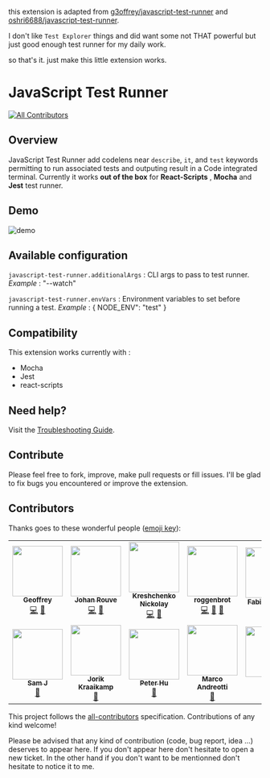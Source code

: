 this extension is adapted from [g3offrey/javascript-test-runner](https://github.com/g3offrey/javascript-test-runner) and [oshri6688/javascript-test-runner](https://github.com/oshri6688/javascript-test-runner).

I don't like `Test Explorer` things and did want some not THAT powerful but just good enough test runner for my daily work.

so that's it. just make this little extension works.

# JavaScript Test Runner

[![All Contributors](https://img.shields.io/badge/all_contributors-12-orange.svg?style=flat-square)](#contributors)

## Overview

JavaScript Test Runner add codelens near `describe`, `it`, and `test` keywords permitting to run associated tests and outputing result in a Code integrated terminal.
Currently it works **out of the box** for **React-Scripts** , **Mocha** and **Jest** test runner.

## Demo

![demo](./ressources//demo.gif)

## Available configuration

`javascript-test-runner.additionalArgs` : CLI args to pass to test runner.
_Example_ : "--watch"

`javascript-test-runner.envVars` : Environment variables to set before running a test.
_Example_ : { NODE_ENV": "test" }

## Compatibility

This extension works currently with :

-   Mocha
-   Jest
-   react-scripts

## Need help?

Visit the [Troubleshooting Guide](https://github.com/g3offrey/javascript-test-runner/wiki/Troubleshooting).

## Contribute

Please feel free to fork, improve, make pull requests or fill issues.
I'll be glad to fix bugs you encountered or improve the extension.

## Contributors

Thanks goes to these wonderful people ([emoji key](https://github.com/kentcdodds/all-contributors#emoji-key)):

<!-- ALL-CONTRIBUTORS-LIST:START - Do not remove or modify this section -->
<!-- prettier-ignore-start -->
<!-- markdownlint-disable -->
<table>
  <tr>
    <td align="center"><a href="https://github.com/g3offrey"><img src="https://avatars1.githubusercontent.com/u/11151445?v=4?s=100" width="100px;" alt=""/><br /><sub><b>Geoffrey</b></sub></a><br /><a href="https://github.com/g3offrey/javascript-test-runner/commits?author=g3offrey" title="Code">💻</a> <a href="#ideas-g3offrey" title="Ideas, Planning, & Feedback">🤔</a></td>
    <td align="center"><a href="https://github.com/ooga"><img src="https://avatars0.githubusercontent.com/u/3911114?v=4?s=100" width="100px;" alt=""/><br /><sub><b>Johan Rouve</b></sub></a><br /><a href="https://github.com/g3offrey/javascript-test-runner/commits?author=ooga" title="Code">💻</a> <a href="https://github.com/g3offrey/javascript-test-runner/issues?q=author%3Aooga" title="Bug reports">🐛</a></td>
    <td align="center"><a href="https://github.com/nkreshchenko"><img src="https://avatars0.githubusercontent.com/u/26111050?v=4?s=100" width="100px;" alt=""/><br /><sub><b>Kreshchenko Nickolay</b></sub></a><br /><a href="https://github.com/g3offrey/javascript-test-runner/commits?author=nkreshchenko" title="Code">💻</a> <a href="#ideas-nkreshchenko" title="Ideas, Planning, & Feedback">🤔</a></td>
    <td align="center"><a href="https://github.com/roggenbrot"><img src="https://avatars1.githubusercontent.com/u/41467575?v=4?s=100" width="100px;" alt=""/><br /><sub><b>roggenbrot</b></sub></a><br /><a href="https://github.com/g3offrey/javascript-test-runner/commits?author=roggenbrot" title="Code">💻</a> <a href="https://github.com/g3offrey/javascript-test-runner/issues?q=author%3Aroggenbrot" title="Bug reports">🐛</a> <a href="#ideas-roggenbrot" title="Ideas, Planning, & Feedback">🤔</a></td>
    <td align="center"><a href="http://allanic.org"><img src="https://avatars2.githubusercontent.com/u/1240520?v=4?s=100" width="100px;" alt=""/><br /><sub><b>Fabien Allanic</b></sub></a><br /><a href="https://github.com/g3offrey/javascript-test-runner/issues?q=author%3Afallanic" title="Bug reports">🐛</a></td>
    <td align="center"><a href="http://danielfriesen.name/"><img src="https://avatars2.githubusercontent.com/u/53399?v=4?s=100" width="100px;" alt=""/><br /><sub><b>Daniel Friesen</b></sub></a><br /><a href="https://github.com/g3offrey/javascript-test-runner/issues?q=author%3Adantman" title="Bug reports">🐛</a></td>
    <td align="center"><a href="https://github.com/GoGoris"><img src="https://avatars0.githubusercontent.com/u/2930063?v=4?s=100" width="100px;" alt=""/><br /><sub><b>Steven Goris</b></sub></a><br /><a href="https://github.com/g3offrey/javascript-test-runner/issues?q=author%3AGoGoris" title="Bug reports">🐛</a></td>
  </tr>
  <tr>
    <td align="center"><a href="http://nfour.me"><img src="https://avatars1.githubusercontent.com/u/2108452?v=4?s=100" width="100px;" alt=""/><br /><sub><b>Sam J</b></sub></a><br /><a href="https://github.com/g3offrey/javascript-test-runner/issues?q=author%3Anfour" title="Bug reports">🐛</a></td>
    <td align="center"><a href="https://github.com/JostCrow"><img src="https://avatars0.githubusercontent.com/u/390575?v=4?s=100" width="100px;" alt=""/><br /><sub><b>Jorik Kraaikamp</b></sub></a><br /><a href="https://github.com/g3offrey/javascript-test-runner/issues?q=author%3AJostCrow" title="Bug reports">🐛</a></td>
    <td align="center"><a href="https://github.com/PeikangHu"><img src="https://avatars3.githubusercontent.com/u/16585242?v=4?s=100" width="100px;" alt=""/><br /><sub><b>Peter Hu</b></sub></a><br /><a href="https://github.com/g3offrey/javascript-test-runner/issues?q=author%3APeikangHu" title="Bug reports">🐛</a></td>
    <td align="center"><a href="https://github.com/marqu3z"><img src="https://avatars2.githubusercontent.com/u/1413476?v=4?s=100" width="100px;" alt=""/><br /><sub><b>Marco Andreotti</b></sub></a><br /><a href="https://github.com/g3offrey/javascript-test-runner/issues?q=author%3Amarqu3z" title="Bug reports">🐛</a></td>
    <td align="center"><a href="https://xqin.net/"><img src="https://avatars3.githubusercontent.com/u/1265888?v=4?s=100" width="100px;" alt=""/><br /><sub><b>小秦</b></sub></a><br /><a href="https://github.com/g3offrey/javascript-test-runner/commits?author=xqin" title="Code">💻</a></td>
    <td align="center"><a href="https://github.com/nnnewb"><img src="https://avatars.githubusercontent.com/u/16402753?v=4?s=100" width="100px;" alt=""/><br /><sub><b>weak_ptr</b></sub></a><br /><a href="https://github.com/g3offrey/javascript-test-runner/commits?author=nnnewb" title="Code">💻</a></td>
  </tr>
</table>

<!-- markdownlint-restore -->
<!-- prettier-ignore-end -->

<!-- ALL-CONTRIBUTORS-LIST:END -->

This project follows the [all-contributors](https://github.com/kentcdodds/all-contributors) specification. Contributions of any kind welcome!

Please be advised that any kind of contribution (code, bug report, idea ...) deserves to appear here. If you don't appear here don't hesitate to open a new ticket.
In the other hand if you don't want to be mentionned don't hesitate to notice it to me.
